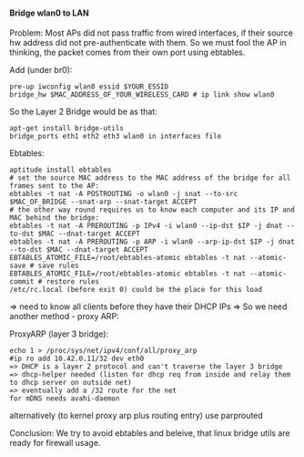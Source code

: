 #### Bridge wlan0 to LAN

Problem:
Most APs did not pass traffic from wired interfaces, if their source hw address did not pre-authenticate with them.
So we must fool the AP in thinking, the packet comes from their own port using ebtables.

Add (under br0):
```
pre-up iwconfig wlan0 essid $YOUR_ESSID
bridge_hw $MAC_ADDRESS_OF_YOUR_WIRELESS_CARD # ip link show wlan0
```


So the Layer 2 Bridge would be as that:
```
apt-get install bridge-utils
bridge_ports eth1 eth2 eth3 wlan0 in interfaces file
```

Ebtables:
```
aptitude install ebtables
# set the source MAC address to the MAC address of the bridge for all frames sent to the AP:
ebtables -t nat -A POSTROUTING -o wlan0 -j snat --to-src $MAC_OF_BRIDGE --snat-arp --snat-target ACCEPT
# the other way round requires us to know each computer and its IP and MAC behind the bridge:
ebtables -t nat -A PREROUTING -p IPv4 -i wlan0 --ip-dst $IP -j dnat --to-dst $MAC --dnat-target ACCEPT
ebtables -t nat -A PREROUTING -p ARP -i wlan0 --arp-ip-dst $IP -j dnat --to-dst $MAC --dnat-target ACCEPT
EBTABLES_ATOMIC_FILE=/root/ebtables-atomic ebtables -t nat --atomic-save # save rules
EBTABLES_ATOMIC_FILE=/root/ebtables-atomic ebtables -t nat --atomic-commit # restore rules
/etc/rc.local (before exit 0) could be the place for this load
```

=> need to know all clients before they have their DHCP IPs
=> So we need another method - proxy ARP:

ProxyARP (layer 3 bridge):
```
echo 1 > /proc/sys/net/ipv4/conf/all/proxy_arp
#ip ro add 10.42.0.11/32 dev eth0
=> DHCP is a layer 2 protocol and can't traverse the layer 3 bridge
=> dhcp-helper needed (listen for dhcp req from inside and relay them to dhcp server on outside net)
=> eventually add a /32 route for the net
for mDNS needs avahi-daemon
```

alternatively (to kernel proxy arp plus routing entry) use parprouted

Conclusion:
We try to avoid ebtables and beleive, that linux bridge utils are ready for firewall usage.
